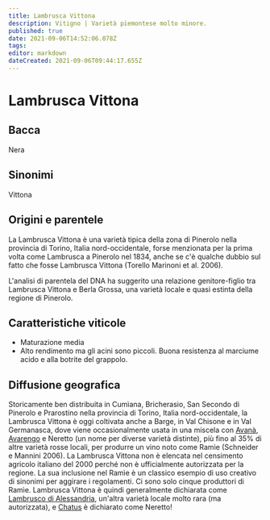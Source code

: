 ```yaml
---
title: Lambrusca Vittona
description: Vitigno | Varietà piemontese molto minore.
published: true
date: 2021-09-06T14:52:06.078Z
tags: 
editor: markdown
dateCreated: 2021-09-06T09:44:17.655Z
---
```


# Lambrusca Vittona

## Bacca
Nera
## Sinonimi
Vittona

## Origini e parentele
La Lambrusca Vittona è una varietà tipica della zona di Pinerolo nella provincia di Torino, Italia nord-occidentale, forse menzionata per la prima volta come Lambrusca a Pinerolo nel 1834, anche se c'è qualche dubbio sul fatto che fosse Lambrusca Vittona (Torello Marinoni et al. 2006).

L'analisi di parentela del DNA ha suggerito una relazione genitore-figlio tra Lambrusca Vittona e Berla Grossa, una varietà locale e quasi estinta della regione di Pinerolo.

## Caratteristiche viticole
- Maturazione media
- Alto rendimento ma gli acini sono piccoli. Buona resistenza al marciume acido e alla botrite del grappolo.

## Diffusione geografica
Storicamente ben distribuita in Cumìana, Bricherasio, San Secondo di Pinerolo e Prarostino nella provincia di Torino, Italia nord-occidentale, la Lambrusca Vittona è oggi coltivata anche a Barge, in Val Chisone e in Val Germanasca, dove viene occasionalmente usata in una miscela con [Avanà](/vitigni/avana), [Avarengo](/vitigni/avarengo) e Neretto (un nome per diverse varietà distinte), più fino al 35% di altre varietà rosse locali, per produrre un vino noto come Ramìe (Schneider e Mannini 2006). La Lambrusca Vittona non è elencata nel censimento agricolo italiano del 2000 perché non è ufficialmente autorizzata per la regione. La sua inclusione nel Ramìe è un classico esempio di uso creativo di sinonimi per aggirare i regolamenti. Ci sono solo cinque produttori di Ramìe. Lambrusca Vittona è quindi generalmente dichiarata come [Lambrusco di Alessandria](/vitigni/lambrusco-di-alessandria), un'altra varietà locale molto rara (ma autorizzata), e [Chatus](/vitigni/chatus) è dichiarato come Neretto!